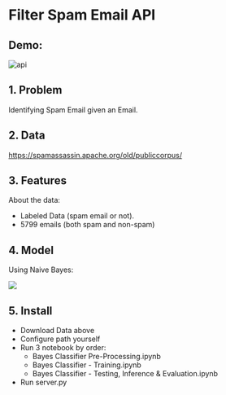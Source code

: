 # Filter Spam Email API
## Demo: 
![api](https://user-images.githubusercontent.com/35555098/81286013-9c46e580-908a-11ea-9beb-0482d0de0a01.png)
## 1. Problem

Identifying Spam Email given an Email.


## 2. Data

https://spamassassin.apache.org/old/publiccorpus/


## 3. Features

About the data:
- Labeled Data (spam email or not).
- 5799 emails (both spam and non-spam)

## 4. Model
Using Naive Bayes:

<img src="https://render.githubusercontent.com/render/math?math=P(Spam \, | \, X) = \frac{P(X \, | \, Spam) \, P(Spam)} {P(X)}">

## 5. Install
- Download Data above
- Configure path yourself
- Run 3 notebook by order: 
  + Bayes Classifier Pre-Processing.ipynb
  + Bayes Classifier - Training.ipynb
  + Bayes Classifier - Testing, Inference & Evaluation.ipynb
- Run server.py
